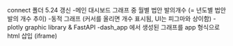 
connect 폴더 5.24 갱신
-메인 대시보드 그래프 중 월별 법안 발의개수 (= 년도별 법안 발의 개수 추이)
-동적 그래프 (커서를 올리면 개수 표시됨, UI는 피그마와 상이함)
-plotly graphic library & FastAPI
-dash_app 에서 생성된 그래프를 app 형식으로 html 삽입 (iframe)
